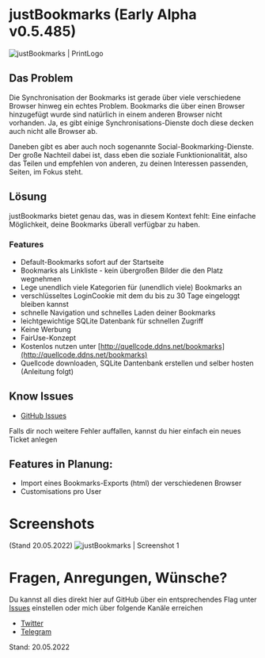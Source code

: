 # justBookmarks (Early Alpha v0.5.485)
![justBookmarks | PrintLogo](http://quellcode.ddns.net/bookmarks/images/about/print-logo-948x425.png)

## Das Problem
Die Synchronisation der Bookmarks ist gerade über viele verschiedene Browser hinweg ein echtes Problem. Bookmarks die über einen Browser hinzugefügt wurde sind natürlich in einem anderen Browser nicht vorhanden. Ja, es gibt einige Synchronisations-Dienste doch diese decken auch nicht alle Browser ab. 

Daneben gibt es aber auch noch sogenannte Social-Bookmarking-Dienste. Der große Nachteil dabei ist, dass eben die soziale Funktionionalität, also das Teilen und empfehlen von anderen, zu deinen Interessen passenden, Seiten, im Fokus steht.

## Lösung
justBookmarks bietet genau das, was in diesem Kontext fehlt: Eine einfache Möglichkeit, deine Bookmarks überall verfügbar zu haben.

### Features
* Default-Bookmarks sofort auf der Startseite
* Bookmarks als Linkliste - kein übergroßen Bilder die den Platz wegnehmen
* Lege unendlich viele Kategorien für (unendlich viele) Bookmarks an
* verschlüsseltes LoginCookie mit dem du bis zu 30 Tage eingeloggt bleiben kannst
* schnelle Navigation und schnelles Laden deiner Bookmarks
* leichtgewichtige SQLite Datenbank für schnellen Zugriff
* Keine Werbung
* FairUse-Konzept
* Kostenlos nutzen unter [http://quellcode.ddns.net/bookmarks](http://quellcode.ddns.net/bookmarks)
* Quellcode downloaden, SQLite Dantenbank erstellen und selber hosten (Anleitung folgt)

## Know Issues
* [GitHub Issues](https://github.com/magicmarcy/justBookmarks/issues)

Falls dir noch weitere Fehler auffallen, kannst du hier einfach ein neues Ticket anlegen

## Features in Planung:
* Import eines Bookmarks-Exports (html) der verschiedenen Browser
* Customisations pro User

# Screenshots
(Stand 20.05.2022)
![justBookmarks | Screenshot 1](http://quellcode.ddns.net/bookmarks/images/about/live_screenshot_a.png)

# Fragen, Anregungen, Wünsche?
Du kannst all dies direkt hier auf GitHub über ein entsprechendes Flag unter [Issues](https://github.com/magicmarcy/justBookmarks/issues) einstellen oder mich über folgende Kanäle erreichen
* [Twitter](https://twitter.com/magic_marcy)
* [Telegram](https://t.me/marcyessen)

Stand: 20.05.2022 
